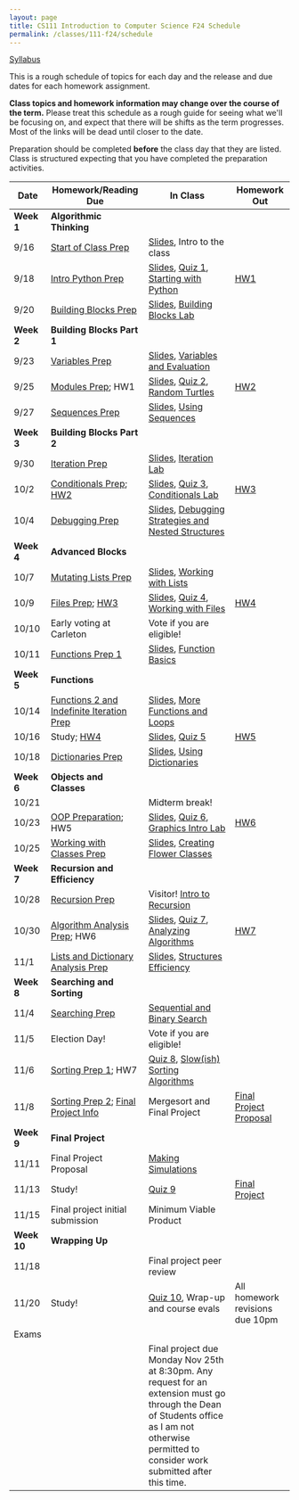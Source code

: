 ```yaml
---
layout: page
title: CS111 Introduction to Computer Science F24 Schedule
permalink: /classes/111-f24/schedule
---
```


[Syllabus](syllabus)

This is a rough schedule of topics for each day and the release and due dates for each homework assignment.  

**Class topics and homework information may change over the course of the term.** Please treat this schedule as a rough guide for seeing what we'll be focusing on, and expect that there will be shifts as the term progresses. Most of the links will be dead until closer to the date.

Preparation should be completed **before** the class day that they are listed. Class is structured expecting that you have completed the preparation activities.

| Date	| Homework/Reading Due	| In Class |	Homework Out |
| ------- | --------------- | ------------- | -------------- |
| **Week 1** | **Algorithmic Thinking** |  | |
| 9/16 | [Start of Class Prep](intro-prep) | [Slides](https://docs.google.com/presentation/d/1Ro5wur5xiTvsJ8f0CGlNYyl1tW6MVM9nblMTnFKfWi0/edit?usp=sharing), Intro to the class |  |
| 9/18 | [Intro Python Prep](python-prep) | [Slides](https://docs.google.com/presentation/d/1WdPXUvWebjiOGuZFj4-LGJRSkyMmLib92elI1CODl-s/edit?usp=sharing), [Quiz 1](quiz1), [Starting with Python](getting-started)  | [HW1](hw1)	 |
| 9/20 | [Building Blocks Prep](build-blocks-prep) |  [Slides](https://docs.google.com/presentation/d/14lRutCorbBFSc4Ja71F9F8m9PbMxFG228ZY2RHYfXSU/edit?usp=sharing), [Building Blocks Lab](building-blocks) | | 
| **Week 2** | **Building Blocks Part 1** |  | |
| 9/23 | [Variables Prep](variables-prep)	|  [Slides](https://docs.google.com/presentation/d/1Wv4wo5xsD5UUXDhUImVk7Ve7p8W5ZZC3WHv_xBbgv5Y/edit?usp=sharing), [Variables and Evaluation](variables) |	 |
| 9/25 | [Modules Prep](turtle-prep); HW1 | [Slides](https://docs.google.com/presentation/d/1SS22OtftjakwdOI2QZ2Rh-qdJh-_9yYSHjHirbzQJ8Y/edit?usp=sharing), [Quiz 2](quiz2), [Random Turtles](random-turtle)	| [HW2](hw2) |
| 9/27 | [Sequences Prep](sequences-prep) |  [Slides](https://docs.google.com/presentation/d/1SFz8CwiQMCCL1MKQbmJ8leqhDhjWmEuQQRKitqZVMgQ/edit?usp=sharing), [Using Sequences](sequences)	| |
| **Week 3** | **Building Blocks Part 2** |  | |
| 9/30 | [Iteration Prep](iteration-prep)	| [Slides](https://docs.google.com/presentation/d/1TCltejXvdUHjNU-bCJAXIdlra2IPIZXvn-VSZiYqMB0/edit?usp=sharing), [Iteration Lab](iteration-lab)	| |
| 10/2 | [Conditionals Prep](conditionals-prep); [HW2](hw2)| [Slides](https://docs.google.com/presentation/d/1wNyG4RBPbh7s_SayIqZYaFbbOML62DxTVkOe7mRVyBc/edit?usp=sharing), [Quiz 3](quiz3), [Conditionals Lab](conditionals-lab)	 | [HW3](hw3) |
| 10/4 | [Debugging Prep](debugging-nested-prep)  | [Slides](https://docs.google.com/presentation/d/1gipR9YAcO-3zDLO3ETlkQaY4NHYprzJTvDCpXGfpzao/edit?usp=sharing), [Debugging Strategies and Nested Structures](lab-nested) |  |
| **Week 4** | **Advanced Blocks** | | |
| 10/7 | [Mutating Lists Prep](mutating-lists-prep) | [Slides](https://docs.google.com/presentation/d/1jiSEBI5x1c5WXVARnnAgcpqgWlktJr7snvVijoC77bY/edit?usp=sharing), [Working with Lists](lab-mutating-lists)	| |
| 10/9 | [Files Prep](files-prep); [HW3](hw3)	| [Slides](https://docs.google.com/presentation/d/1v-KMe_dqgk0PdgbiPuyjWya1n6DSIjChu5ywAM-pr3M/edit?usp=sharing), [Quiz 4](quiz4), [Working with Files](files)	| [HW4](hw4) |
| 10/10 | Early voting at Carleton | Vote if you are eligible! | |
| 10/11 | [Functions Prep 1](functions1-prep) | [Slides](https://docs.google.com/presentation/d/1VoD_6fOlKle5Vabw-SCCt62FJ5Z-1RiDkh5O2_zBLI4/edit?usp=sharing), [Function Basics](functions1)	 | |
| **Week 5** | **Functions** |  | |
| 10/14 | [Functions 2 and Indefinite Iteration Prep](functions2-prep) |  [Slides](https://docs.google.com/presentation/d/1R4ot-OS0JNu1RgfRbXFJwb6dYwwKJsgYRK2-YpbqfLE/edit?usp=sharing), [More Functions and Loops](lab-return-while) | |
| 10/16 |	Study;  [HW4](hw4)	|  [Slides](https://docs.google.com/presentation/d/16b4Iq2n0q_DsIhWSEnbnkamzoEajF_2LLEVwBpGneGE/edit?usp=sharing), [Quiz 5](quiz5) 	|  [HW5](hw5) |
| 10/18	| [Dictionaries Prep](dictionaries-prep) |	[Slides](https://docs.google.com/presentation/d/1ly40OMzXS_rp4UuQPUuh-fYS3KSxNoG3H3HZl0gnWoY/edit?usp=sharing), [Using Dictionaries](dictionaries)	| |
| **Week 6** | **Objects and Classes** |  | |
| 10/21 |  |	Midterm break!	| |
| 10/23 | [OOP Preparation](oop1-prep); HW5  |  [Slides](https://docs.google.com/presentation/d/1MNb2CauQK003ldkqwpJRZ-7kQdY-i0laCqIS7XxMQmY/edit?usp=sharing), [Quiz 6](quiz6), [Graphics Intro Lab](graphics-intro)	| [HW6](hw6) |
| 10/25 | [Working with Classes Prep](oop2-prep)	| [Slides](https://docs.google.com/presentation/d/1AiUG16lTtPhkMdUky2ttvUTNolkRqB8bCzDViqlvd1A/edit?usp=sharing), [Creating Flower Classes](creating-classes)	|  |
| **Week 7**| **Recursion and Efficiency**|  | |
| 10/28 |  [Recursion Prep](recursion-prep) |  Visitor! [Intro to Recursion](recursion-lab)	| |
| 10/30 | [Algorithm Analysis Prep](analysis-prep); HW6 |	[Slides](https://docs.google.com/presentation/d/11vcknCqEXvkqMkFrXpNH8oZBG2utewpNshnVq9X3r7E/edit?usp=sharing), [Quiz 7](quiz7),  [Analyzing Algorithms](efficiency)		 | [HW7](hw7) |
| 11/1 | [Lists and Dictionary Analysis Prep](list-efficiency-prep)	 |  [Slides](https://docs.google.com/presentation/d/1yL4fPqrkpc4ZUCKb9jIKjBPVm18kW2NjbfEHts7ehrE/edit?usp=sharing), [Structures Efficiency](lab-efficiency2)	|  |
| **Week 8** | **Searching and Sorting** |   | |
| 11/4 | [Searching Prep](searching-prep) |	 [Sequential and Binary Search](binary-search)	| |
| 11/5 | Election Day! | Vote if you are eligible! | |
| 11/6 | 	[Sorting Prep 1](sorting-basic-prep); HW7	 | [Quiz 8](quiz8), [Slow(ish) Sorting Algorithms](slow-sorting) | |	
| 11/8 | [Sorting Prep 2](mergesort-prep); [Final Project Info](final-project)	|  Mergesort and Final Project  | [Final Project Proposal](final-project#project-proposal)	 |
| **Week 9** | **Final Project**|  | |
| 11/11 | Final Project Proposal |	[Making Simulations](lab-simulations) | |	
| 11/13 | Study! | [Quiz 9](quiz9) | [Final Project](final-project) |
| 11/15 | Final project initial submission  |  Minimum Viable Product|	 |
| **Week 10** | **Wrapping Up** |  | |
| 11/18	|   |  Final project peer review |  |
| 11/20 | Study! | [Quiz 10](quiz10), Wrap-up and course evals | All homework revisions due 10pm |
| Exams | | | |
|  | | Final project due Monday Nov 25th at 8:30pm. Any request for an extension must go through the Dean of Students office as I am not otherwise permitted to consider work submitted after this time.  | | 